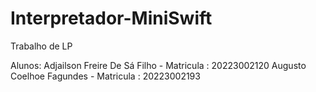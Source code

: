 # Interpretador-MiniSwift
Trabalho de LP

Alunos: Adjailson Freire De Sá Filho - Matricula : 20223002120
        Augusto Coelhoe Fagundes     - Matricula : 20223002193
